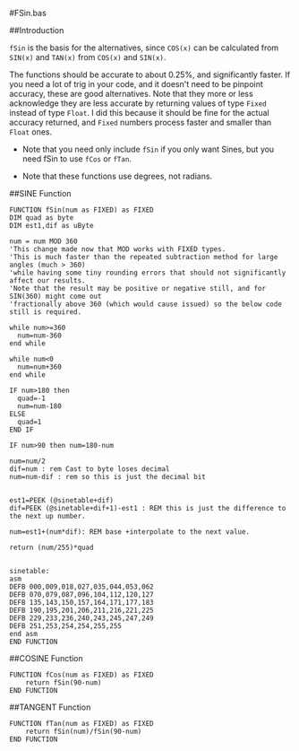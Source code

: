 #FSin.bas

##Introduction

`fSin` is the basis for the alternatives, since `COS(x)` can be calculated
from `SIN(x)` and `TAN(x)` from `COS(x)` and `SIN(x)`.

The functions should be accurate to about 0.25%, and significantly faster.
If you need a lot of trig in your code, and it doesn't need to be pinpoint accuracy, these are good alternatives.
Note that they more or less acknowledge they are less accurate by returning values of type `Fixed` instead of type `Float`.
I did this because it should be fine for the actual accuracy returned,
and `Fixed` numbers process faster and smaller than `Float` ones.

* Note that you need only include `fSin` if you only want Sines, but you need fSin to use `fCos` or `fTan`.

* Note that these functions use degrees, not radians.

##SINE Function

```
FUNCTION fSin(num as FIXED) as FIXED
DIM quad as byte
DIM est1,dif as uByte

num = num MOD 360 
'This change made now that MOD works with FIXED types.
'This is much faster than the repeated subtraction method for large angles (much > 360) 
'while having some tiny rounding errors that should not significantly affect our results.
'Note that the result may be positive or negative still, and for SIN(360) might come out
'fractionally above 360 (which would cause issued) so the below code still is required.

while num>=360
  num=num-360
end while

while num<0
  num=num+360
end while

IF num>180 then
  quad=-1
  num=num-180
ELSE
  quad=1
END IF

IF num>90 then num=180-num

num=num/2
dif=num : rem Cast to byte loses decimal
num=num-dif : rem so this is just the decimal bit


est1=PEEK (@sinetable+dif)
dif=PEEK (@sinetable+dif+1)-est1 : REM this is just the difference to the next up number.

num=est1+(num*dif): REM base +interpolate to the next value.

return (num/255)*quad


sinetable:
asm
DEFB 000,009,018,027,035,044,053,062
DEFB 070,079,087,096,104,112,120,127
DEFB 135,143,150,157,164,171,177,183 
DEFB 190,195,201,206,211,216,221,225
DEFB 229,233,236,240,243,245,247,249
DEFB 251,253,254,254,255,255
end asm
END FUNCTION
```

##COSINE Function

```
FUNCTION fCos(num as FIXED) as FIXED
    return fSin(90-num)
END FUNCTION
```

##TANGENT Function

```
FUNCTION fTan(num as FIXED) as FIXED
    return fSin(num)/fSin(90-num)
END FUNCTION
```


